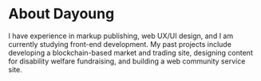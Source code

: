 # About Dayoung

I have experience in markup publishing, web UX/UI design, and I am currently studying front-end development. My past projects include developing a blockchain-based market and trading site, designing content for disability welfare fundraising, and building a web community service site.
